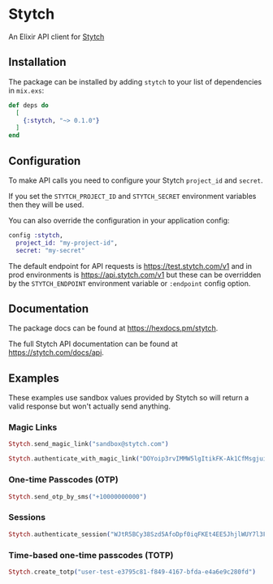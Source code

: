 # Stytch

An Elixir API client for [Stytch](https://stytch.com/docs/api)

## Installation

The package can be installed by adding `stytch` to your list of
dependencies in `mix.exs`:

```elixir
def deps do
  [
    {:stytch, "~> 0.1.0"}
  ]
end
```

## Configuration

To make API calls you need to configure your Stytch `project_id` and `secret`.

If you set the `STYTCH_PROJECT_ID` and `STYTCH_SECRET` environment variables
then they will be used.

You can also override the configuration in your application config:

```elixir
config :stytch,
  project_id: "my-project-id",
  secret: "my-secret"
```

The default endpoint for API requests is https://test.stytch.com/v1 and in
prod environments is https://api.stytch.com/v1 but these can be
overridden by the `STYTCH_ENDPOINT` environment variable or `:endpoint`
config option.

## Documentation

The package docs can be found at <https://hexdocs.pm/stytch>.  

The full Stytch API documentation can be found at <https://stytch.com/docs/api>.

## Examples

These examples use sandbox values provided by Stytch so will return a valid
response but won't actually send anything.

### Magic Links

```elixir
Stytch.send_magic_link("sandbox@stytch.com")
```

```elixir
Stytch.authenticate_with_magic_link("DOYoip3rvIMMW5lgItikFK-Ak1CfMsgjuiCyI7uuU94=")
```

### One-time Passcodes (OTP)

```elixir
Stytch.send_otp_by_sms("+10000000000")
```

### Sessions

```elixir
Stytch.authenticate_session("WJtR5BCy38Szd5AfoDpf0iqFKEt4EE5JhjlWUY7l3FtY")
```

### Time-based one-time passcodes (TOTP)

```elixir
Stytch.create_totp("user-test-e3795c81-f849-4167-bfda-e4a6e9c280fd")
```